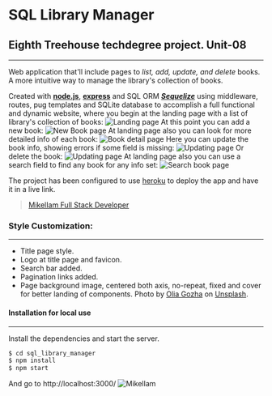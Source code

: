 # SQL Library Manager

## Eighth Treehouse techdegree project. Unit-08
---
Web application that'll include pages to _list, add, update, and delete_ books. A more intuitive way to manage the library's collection of books.

Created with [**node.js**](https://github.com/nodejs), [**express**](https://github.com/expressjs) and SQL ORM [***Sequelize***](https://github.com/sequelize/sequelize) using middleware, routes, pug templates and SQLite database to accomplish a full functional and dynamic website, where you begin at the landing page with a list of library's collection of books:
![Landing page](https://res.cloudinary.com/da3z5stec/image/upload/v1599235765/Sql%20Library%20Manager/landing_page_g4fs65.png)
At this point you can add a new book: 
![New Book page](https://res.cloudinary.com/da3z5stec/image/upload/v1599236503/Sql%20Library%20Manager/Create_new_book_wgkzsj.png)
At landing page also you can look for more detailed info of each book:
![Book detail page](https://res.cloudinary.com/da3z5stec/image/upload/v1599236302/Sql%20Library%20Manager/book_detail_bsqmdd.png)
Here you can update the book info, showing errors if some field is missing: 
![Updating page](https://res.cloudinary.com/da3z5stec/image/upload/v1599236399/Sql%20Library%20Manager/error_updating_book_wid2rp.png)
Or delete the book: 
![Updating page](https://res.cloudinary.com/da3z5stec/image/upload/v1599236545/Sql%20Library%20Manager/delete_book_ivjolk.png)
At landing page also you can use a search field to find any book for any info set:
![Search book page](https://res.cloudinary.com/da3z5stec/image/upload/v1599236723/Sql%20Library%20Manager/search_books_ex30cc.png)

The project has been configured to use [heroku](https://www.heroku.com) to deploy the app and have it in a live link.
> [MikelIam Full Stack Developer]()

### Style Customization:
---
* Title page style.
* Logo at title page and favicon.
* Search bar added.
* Pagination links added.
* Page background image, centered both axis, no-repeat, fixed and cover for better landing of components. Photo by [Olia Gozha]("https://unsplash.com/@olia?utm_source=unsplash&amp;utm_medium=referral&amp;utm_content=creditCopyText") on [Unsplash](https://unsplash.com/?utm_source=unsplash&utm_medium=referral&utm_content=creditCopyText).

#### Installation for local use
---
Install the dependencies and start the server.
```sh
$ cd sql_library_manager
$ npm install
$ npm start
```
And go to http://localhost:3000/
![MikelIam](https://res.cloudinary.com/da3z5stec/image/upload/v1597004412/Portfolio/logo_about_pemkn6.jpg)